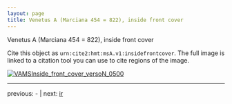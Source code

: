 ```yaml
---
layout: page
title: Venetus A (Marciana 454 = 822), inside front cover
---
```


Venetus A (Marciana 454 = 822), inside front cover

Cite this object as `urn:cite2:hmt:msA.v1:insidefrontcover`.  The full image is linked to a citation tool you can use to cite regions of the image.

[![VAMSInside_front_cover_versoN_0500](http://www.homermultitext.org/iipsrv?IIIF=/project/homer/pyramidal/deepzoom/hmt/vaimg/2017a/VAMSInside_front_cover_versoN_0500.tif/full/800,/0/default.jpg)](http://www.homermultitext.org/ict2/?urn=urn:cite2:hmt:vaimg.2017a:VAMSInside_front_cover_versoN_0500) 

---

previous:  - | next: [ir](../ir/)